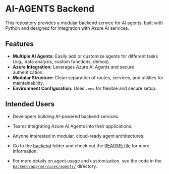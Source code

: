 # AI-AGENTS Backend

This repository provides a modular backend service for AI agents, built with Python and designed for integration with Azure AI services.

## Features

- **Multiple AI Agents:** Easily add or customize agents for different tasks (e.g., data analysis, custom functions, demos).
- **Azure Integration:** Leverages Azure AI Agents and secure authentication.
- **Modular Structure:** Clean separation of routes, services, and utilities for maintainability.
- **Environment Configuration:** Uses `.env` for flexible and secure setup.

## Intended Users

- Developers building AI-powered backend services.
- Teams integrating Azure AI Agents into their applications.
- Anyone interested in modular, cloud-ready agent architectures.

- Go to the [backend](./backend/) folder and check out the [README file](./backend/README.md) for more information.
- For more details on agent usage and customization, see the code in the [`backend/app/services/agents/`](./backend/app/services/agents/) directory.
